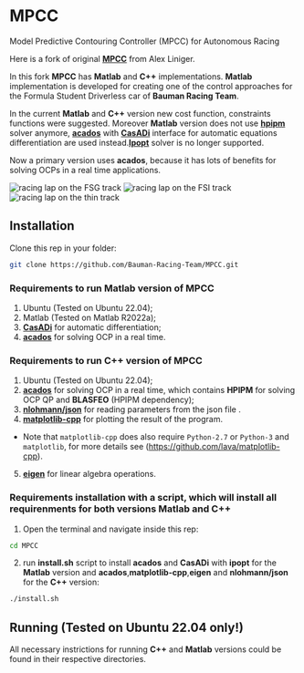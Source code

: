 # MPCC
Model Predictive Contouring Controller (MPCC) for Autonomous Racing

Here is a fork of original [**MPCC**](https://github.com/alexliniger/MPCC) from Alex Liniger.

In this fork **MPCC** has **Matlab** and **C++** implementations. **Matlab** implementation is developed for creating one of the control approaches for the Formula Student Driverless car of **Bauman Racing Team**.

In the current **Matlab** and **C++** version new cost function, constraints functions were suggested. Moreover **Matlab** version does not use [**hpipm**](https://github.com/giaf/hpipm) solver anymore, [**acados**](https://github.com/acados/acados) with [**CasADi**](https://web.casadi.org/) interface for automatic equations differentiation are used instead.[**Ipopt**](https://coin-or.github.io/Ipopt/) solver is no longer supported.

Now a primary version uses **acados**, because it has lots of benefits for solving OCPs in a real time applications. 

![racing lap on the FSG track](https://github.com/Bauman-Racing-Team/MPCC/blob/develop/Matlab/race_FSG_track.gif)
![racing lap on the FSI track](https://github.com/Bauman-Racing-Team/MPCC/blob/develop/Matlab/race_FSI_track.gif)
![racing lap on the thin track](https://github.com/Bauman-Racing-Team/MPCC/blob/develop/Matlab/race_thin_track.gif)

## Installation

Clone this rep in your folder:

```bash
git clone https://github.com/Bauman-Racing-Team/MPCC.git
```
### Requirements to run Matlab version of MPCC

1. Ubuntu (Tested on Ubuntu 22.04);
2. Matlab (Tested on Matlab R2022a);
3. [**CasADi**](https://web.casadi.org/) for automatic differentiation;
4. [**acados**](https://github.com/acados/acados) for solving OCP in a real time.

### Requirements to run C++ version of MPCC

1. Ubuntu (Tested on Ubuntu 22.04);
2. [**acados**](https://github.com/acados/acados) for solving OCP in a real time, which contains **HPIPM** for solving OCP QP and **BLASFEO** (HPIPM dependency);
3. [**nlohmann/json**](https://github.com/nlohmann/json) for reading parameters from the json file .
4. [**matplotlib-cpp**](https://github.com/lava/matplotlib-cpp) for plotting the result of the program.
- Note that `matplotlib-cpp` does also require `Python-2.7` or `Python-3` and `matplotlib`, for more details see (https://github.com/lava/matplotlib-cpp).
5. [**eigen**](https://gitlab.com/libeigen/eigen) for linear algebra operations.

### Requirements installation with a script, which will install all requirenments for both versions Matlab and C++

1. Open the terminal and navigate inside this rep:
```bash
cd MPCC
```
2. run **install.sh** script to install **acados** and **CasADi** with **ipopt** for the **Matlab** version and **acados**,**matplotlib-cpp**,**eigen** and **nlohmann/json** for the **C++** version:
```bash
./install.sh
```
## Running (Tested on **Ubuntu 22.04** only!)

All necessary instrictions for running **C++** and **Matlab** versions could be found in their respective directories.